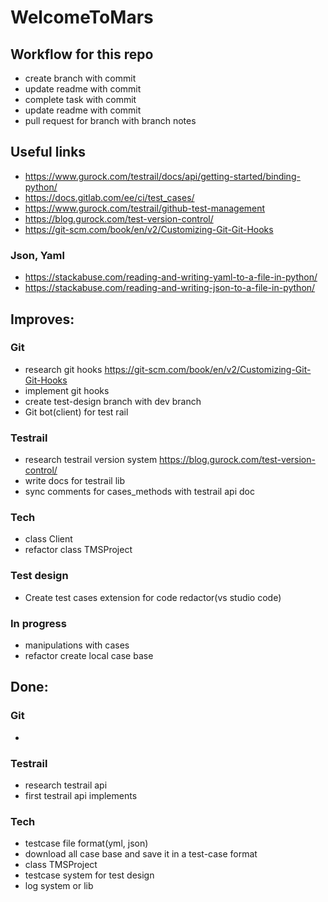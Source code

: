 # WelcomeToMars

## Workflow for this repo
- create branch with commit
- update readme with commit
- complete task with commit
- update readme with commit
- pull request for branch with branch notes


## Useful links

- https://www.gurock.com/testrail/docs/api/getting-started/binding-python/
- https://docs.gitlab.com/ee/ci/test_cases/
- https://www.gurock.com/testrail/github-test-management
- https://blog.gurock.com/test-version-control/
- https://git-scm.com/book/en/v2/Customizing-Git-Git-Hooks


### Json, Yaml
- https://stackabuse.com/reading-and-writing-yaml-to-a-file-in-python/
- https://stackabuse.com/reading-and-writing-json-to-a-file-in-python/


## Improves:

### Git

- research git hooks https://git-scm.com/book/en/v2/Customizing-Git-Git-Hooks
- implement git hooks
- create test-design branch with dev branch
- Git bot(client) for test rail


### Testrail

- research testrail version system https://blog.gurock.com/test-version-control/
- write docs for testrail lib
- sync comments for cases_methods with testrail api doc


### Tech

- class Client
- refactor class TMSProject


### Test design

- Create test cases extension for code redactor(vs studio code)


### In progress

- manipulations with cases
- refactor create local case base


## Done:

### Git

-


### Testrail

- research testrail api
- first testrail api implements


### Tech
- testcase file format(yml, json)
- download all case base and save it in a test-case format
- class TMSProject
- testcase system for test design
- log system or lib
